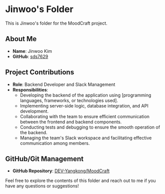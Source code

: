 # Jinwoo's Folder

This is Jinwoo's folder for the MoodCraft project.

## About Me

- **Name**: Jinwoo Kim
- **GitHub**: [sds7629](https://github.com/sds7629)

## Project Contributions

- **Role**: Backend Developer and Slack Management
- **Responsibilities**:
  - Developing the backend of the application using [programming languages, frameworks, or technologies used].
  - Implementing server-side logic, database integration, and API development.
  - Collaborating with the team to ensure efficient communication between the frontend and backend components.
  - Conducting tests and debugging to ensure the smooth operation of the backend.
  - Managing the team's Slack workspace and facilitating effective communication among members.

## GitHub/Git Management

- **GitHub Repository**: [DEV-Yangkong/MoodCraft](https://github.com/DEV-Yangkong/MoodCraft)
  
Feel free to explore the contents of this folder and reach out to me if you have any questions or suggestions!
